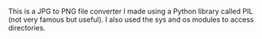 This is a JPG to PNG file converter I made using a Python library called PIL (not very famous but useful). I also used the sys and os modules to access directories.
